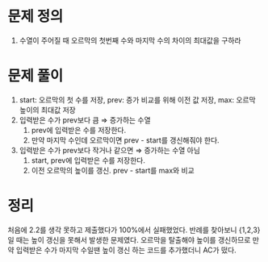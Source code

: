 # 문제 정의

1. 수열이 주어질 때 오르막의 첫번째 수와 마지막 수의 차이의 최대값을 구하라

# 문제 풀이

1. start: 오르막의 첫 수를 저장, prev: 증가 비교를 위해 이전 값 저장, max: 오르막 높이의 최대값 저장
2. 입력받은 수가 prev보다 큼 ⇒ 증가하는 수열
    1. prev에 입력받은 수를 저장한다.
    2. 만약 마지막 수인데 오르막이면 prev - start를 갱신해줘야 한다.
3. 입력받은 수가 prev보다 작거나 같으면 ⇒ 증가하는 수열 아님
    1. start, prev에 입력받은 수를 저장한다.
    2. 이전 오르막의 높이를 갱신. prev - start를 max와 비교

# 정리

처음에 2.2를 생각 못하고 제출했다가 100%에서 실패했었다. 반례를 찾아보니 {1,2,3}일 때는 높이 갱신을 못해서 발생한 문제였다. 오르막을 탈출해야 높이를 갱신하므로 만약 입력받은 수가 마지막 수일땐 높이 갱신 하는 코드를 추가했더니 AC가 떴다.
